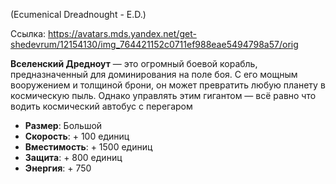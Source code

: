 (Ecumenical Dreadnought - E.D.)

Ссылка: https://avatars.mds.yandex.net/get-shedevrum/12154130/img_764421152c0711ef988eae5494798a57/orig

**Вселенский Дредноут** — это огромный боевой корабль, предназначенный для доминирования на поле боя. С его мощным вооружением и толщиной брони, он может превратить любую планету в космическую пыль. Однако управлять этим гигантом — всё равно что водить космический автобус с перегаром

- **Размер**: Большой
- **Скорость**: + 100 единиц
- **Вместимость**: + 1500 единиц
- **Защита**: + 800 единиц
- **Энергия**: + 750